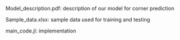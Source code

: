 Model_description.pdf: description of our model for corner prediction

Sample_data.xlsx: sample data used for training and testing

main_code.jl: implementation
